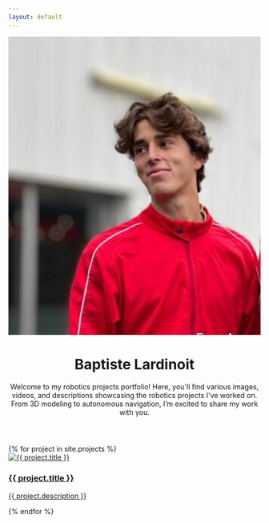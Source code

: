 ```yaml
---
layout: default
---
```

<link rel="stylesheet" href="/assets/css/style.css">

<header class="main-header>
  <div class="content-container">
    <div class="header-content">
      <img src="/assets/images/422765839_695656782722177_1716881690510392068_n.jpg" alt="Profile Picture" class="profile-pic">
      <div class="intro-text">
        <h1>Baptiste Lardinoit</h1>
        <p>Welcome to my robotics projects portfolio! Here, you'll find various images, videos, and descriptions showcasing the robotics projects I've worked on. From 3D modeling to autonomous navigation, I’m excited to share my work with you.</p>
      </div>
    </div>
  </div>
</header>

<div class="content-container">

  <div class="project-grid">
    {% for project in site.projects %}
      <div class="project-card">
        <a href="{{ project.url | relative_url }}">
          <div class="image-container">
            <img src="{{ project.image }}" alt="{{ project.title }}">
            <div class="overlay">
              <h3>{{ project.title }}</h3>
              <p>{{ project.description }}</p>
            </div>
          </div>
        </a>
      </div>
    {% endfor %}
  </div>
</div>


